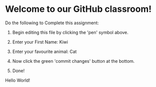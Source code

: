 # Welcome to our GitHub classroom!

Do the following to Complete this assignment:

1. Begin editing this file by clicking the 'pen' symbol above.

2. Enter your First Name: Kiwi

3. Enter your favourite animal: Cat

4. Now click the green 'commit changes' button at the bottom.

5. Done!

Hello World!
